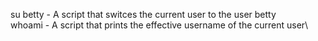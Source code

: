 su betty - A script that switces the current user to the user betty\
whoami - A script that prints the effective username of the current user\
